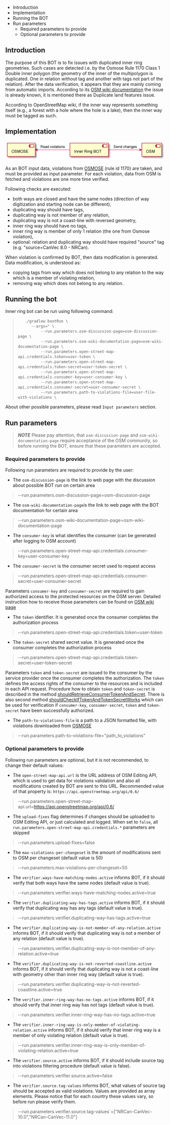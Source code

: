 * Introduction
* Implementation
* Running the BOT
* Run parameters
  * Required parameters to provide
  * Optional parameters to provide


## Introduction
The purpose of this BOT is to fix issues with duplicated inner ring geometries. Such cases are detected i.e. by the Osmose Rule 1170 Class 1 Double inner 
polygon (the geometry of the inner of the multipolygon is duplicated. One in relation without tag and another with tags not part of the relation). After the 
data verification, it appears that they are mainly coming from automatic imports. According to its 
[OSM wiki documentation](https://wiki.openstreetmap.org/wiki/CanVec#Issues_found_in_OSM) the issue is already known, it is mentioned there as Duplicate land features issue.

According to OpenStreetMap wiki, if the inner way represents something itself (e.g., a forest with a hole where the hole is a lake), 
then the inner way must be tagged as such.


## Implementation
![flow](./documentation/flow.png)

As an BOT input data, violations from [OSMOSE](http://osmose.openstreetmap.fr/en/issues/open?country=canada_alberta&item=1170&source=&class=1&username=&bbox=) (rule id 1170) are taken, and must be provided as input parameter. For each violation, data from OSM is fetched 
and violations are one more time verified.

Following checks are executed:
* both ways are closed and have the same nodes (direction of way digitization and starting node can be different),
* duplicating way should have tags,
* duplicating way is not member of any relation,
* duplicating way is not a coast-line with reversed geometry,
* inner ring way should have no tags,
* inner ring way is member of only 1 relation (the one from Osmose violation),
* optional: relation and duplicating way should have required "source" tag (e.g. "source=CanVec 8.0 - NRCan).

When violation is confirmed by BOT, then data modification is generated. Data modification, is understood as:
* copying tags from way which does not belong to any relation to the way which is a member of violating relation,
* removing way which does not belong to any relation.

## Running the bot
Inner ring bot can be run using following command:
>        ./gradlew bootRun \
>           --args=" \
>               --run.parameters.osm-discussion-page=osm-discussion-page \
>               --run.parameters.osm-wiki-documentation-page=osm-wiki-documentation-page \
>               --run.parameters.open-street-map-api.credentials.token=user-token \
>               --run.parameters.open-street-map-api.credentials.token-secret=user-token-secret \
>               --run.parameters.open-street-map-api.credentials.consumer-key=user-consumer-key \
>               --run.parameters.open-street-map-api.credentials.consumer-secret=user-consumer-secret \
>               --run.parameters.path-to-violations-file=user-file-with-violations \

About other possible parameters, please read `Input parameters` section.

## Run parameters

> **_NOTE_** Please pay attention, that `osm-discussion-page` and `osm-wiki-documentation-page` require acceptance of the OSM community, so before running the BOT, ensure that these parameters are accepted.

### Required parameters to provide
Following run parameters are required to provide by the user:
* The `osm-discussion-page` is the link to web page with the discussion about possible BOT run on certain area
>   --run.parameters.osm-discussion-page=osm-discussion-page

* The `osm-wiki-documentation-page`is the link to web page with the BOT documentation for certain area
>   --run.parameters.osm-wiki-documentation-page=osm-wiki-documentation-page

* The `consumer-key` is what identifies the consumer (can be generated after logging to OSM account)
>   --run.parameters.open-street-map-api.credentials.consumer-key=user-consumer-key
 
* The `consumer-secret` is the consumer secret used to request access
>   --run.parameters.open-street-map-api.credentials.consumer-secret=user-consumer-secret

Parameters `consumer-key` and `consumer-secret` are required to gain authorized access to the protected resources on the OSM server. 
Detailed instruction how to receive those parameters can be found on [OSM wiki page](https://wiki.openstreetmap.org/wiki/OAuth#OAuth_1.0a)

* The `token` identifier. It is generated once the consumer completes the authorization process
>   --run.parameters.open-street-map-api.credentials.token=user-token

* The `token-secret` shared secret value. It is generated once the consumer completes the authorization process
>   --run.parameters.open-street-map-api.credentials.token-secret=user-token-secret

Parameters `token` and `token-secret` are issued to the consumer by the service provider once the consumer completes the authorization. 
The `token` defines the access rights of the consumer to the resources and is included in each API request.
Procedure how to obtain `token` and `token-secret` is described in the method [shouldRetrieveConsumerTokenAndSecret](src/test/java/osm/bots/rings/inner/duplicates/utils/UserAuthorizationTest.java).
There is also second method [shouldCheckIfTokenAndTokenSecretWorks](src/test/java/osm/bots/rings/inner/duplicates/utils/UserAuthorizationTest.java) which can be used 
for verification if `consumer-key`, `consumer-secret`, `token` and `token-secret` have been successfully authorized.

* The `path-to-violations-file` is a path to a JSON formatted file, with violations downloaded from 
  [OSMOSE](http://osmose.openstreetmap.fr/en/issues/open?country=canada_alberta&item=1170&source=&class=1&username=&bbox=)
>   --run.parameters.path-to-violations-file="path_to_violations"
> 
### Optional parameters to provide
Following run parameters are optional, but it is not recommended, to change their default values:

* The `open-street-map-api.url` is the URL address of OSM Editing API, which is used to get data for violations validation and also all modifications created 
  by BOT are sent to this URL. Recommended value of that property is: `https://api.openstreetmap.org/api/0.6/`
>   --run.parameters.open-street-map-api.url=https://api.openstreetmap.org/api/0.6/

* The `upload-fixes` flag determines if changes should be uploaded to OSM Editing API, or just calculated and logged.
  When set to `false`, all `run.parameters.open-street-map-api.credentials.*` parameters are skipped
>   --run.parameters.upload-fixes=false

* The `max-violations-per-changeset` is the amount of modifications sent to OSM per changeset (default value is 50)
>   --run.parameters.max-violations-per-changeset=50  

* The `verifier.ways-have-matching-nodes.active` informs BOT, if it should verify that both ways have the same nodes (default value is true).
>   --run.parameters.verifier.ways-have-matching-nodes.active=true

* The `verifier.duplicating-way-has-tags.active` informs BOT, if it should verify that duplicating way has any tags (default value is true).
>   --run.parameters.verifier.duplicating-way-has-tags.active=true

* The `verifier.duplicating-way-is-not-member-of-any-relation.active` informs BOT, if it should verify that duplicating way is not a member of any relation 
  (default value is true).
>   --run.parameters.verifier.duplicating-way-is-not-member-of-any-relation.active=true

* The `verifier.duplicating-way-is-not-reverted-coastline.active` informs BOT, if it should verify that duplicating way is not a coast-line with geometry 
  other than inner ring way (default value is true).
>   --run.parameters.verifier.duplicating-way-is-not-reverted-coastline.active=true

* The `verifier.inner-ring-way-has-no-tags.active` informs BOT, if it should verify that inner ring way has not tags (default value is true).
>   --run.parameters.verifier.inner-ring-way-has-no-tags.active=true

* The `verifier.inner-ring-way-is-only-member-of-violating-relation.active` informs BOT, if it should verify that inner ring way is a member of only violating 
  relation (default value is true).
>   --run.parameters.verifier.inner-ring-way-is-only-member-of-violating-relation.active=true

* The `verifier.source.active` informs BOT, if it should include source tag into violations filtering procedure (default value is false).
>   --run.parameters.verifier.source.active=false

* The `verifier.source.tag-values` informs BOT, what values of source tag should be accepted as valid violations. Values are provided as array elements. Please notice that for each country these values vary, so before run please verify them.
>   --run.parameters.verifier.source.tag-values`=["NRCan-CanVec-10.0","NRCan-CanVec-11.0"]

